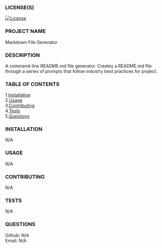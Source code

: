 
### LICENSE(S)
[![License](https://img.shields.io/badge/License-Apache%202.0-blue.svg)](https://opensource.org/licenses/Apache-2.0)

### PROJECT NAME
Markdown File Generator
    
### DESCRIPTION
A command-line README.md file generator.  Creates a README.md file through a series of prompts that follow industry best practices for project. 
    
### TABLE OF CONTENTS
1.[Installation](#installation)  
2.[Usage](#usage)  
3.[Contributing](#contributing)  
4.[Tests](#tests)  
5.[Questions](#questions)  
    
### INSTALLATION <a href=#installation></a>
N/A

### USAGE <a href=#usage></a>
N/A

### CONTRIBUTING <a href=#contributing></a>
N/A

### TESTS <a href=#tests></a>
N/A

### QUESTIONS <a href=#questions></a>
Github: N/A  
Email: N/A  
